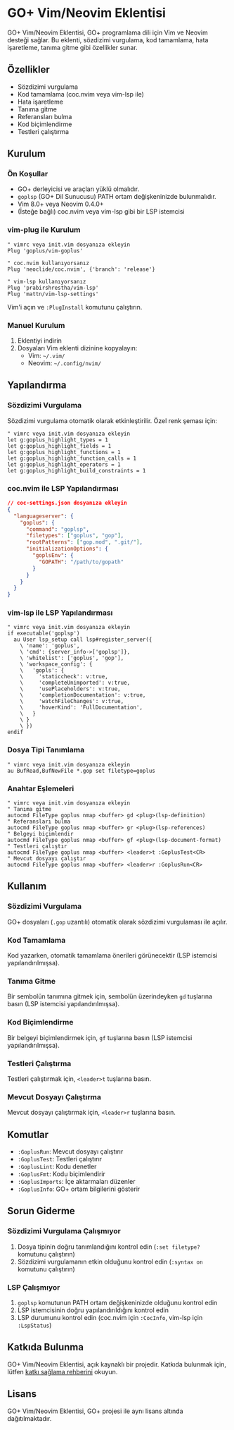 # GO+ Vim/Neovim Eklentisi

GO+ Vim/Neovim Eklentisi, GO+ programlama dili için Vim ve Neovim desteği sağlar. Bu eklenti, sözdizimi vurgulama, kod tamamlama, hata işaretleme, tanıma gitme gibi özellikler sunar.

## Özellikler

- Sözdizimi vurgulama
- Kod tamamlama (coc.nvim veya vim-lsp ile)
- Hata işaretleme
- Tanıma gitme
- Referansları bulma
- Kod biçimlendirme
- Testleri çalıştırma

## Kurulum

### Ön Koşullar

- GO+ derleyicisi ve araçları yüklü olmalıdır.
- `goplsp` (GO+ Dil Sunucusu) PATH ortam değişkeninizde bulunmalıdır.
- Vim 8.0+ veya Neovim 0.4.0+
- (İsteğe bağlı) coc.nvim veya vim-lsp gibi bir LSP istemcisi

### vim-plug ile Kurulum

```vim
" vimrc veya init.vim dosyanıza ekleyin
Plug 'goplus/vim-goplus'

" coc.nvim kullanıyorsanız
Plug 'neoclide/coc.nvim', {'branch': 'release'}

" vim-lsp kullanıyorsanız
Plug 'prabirshrestha/vim-lsp'
Plug 'mattn/vim-lsp-settings'
```

Vim'i açın ve `:PlugInstall` komutunu çalıştırın.

### Manuel Kurulum

1. Eklentiyi indirin
2. Dosyaları Vim eklenti dizinine kopyalayın:
   - Vim: `~/.vim/`
   - Neovim: `~/.config/nvim/`

## Yapılandırma

### Sözdizimi Vurgulama

Sözdizimi vurgulama otomatik olarak etkinleştirilir. Özel renk şeması için:

```vim
" vimrc veya init.vim dosyanıza ekleyin
let g:goplus_highlight_types = 1
let g:goplus_highlight_fields = 1
let g:goplus_highlight_functions = 1
let g:goplus_highlight_function_calls = 1
let g:goplus_highlight_operators = 1
let g:goplus_highlight_build_constraints = 1
```

### coc.nvim ile LSP Yapılandırması

```json
// coc-settings.json dosyanıza ekleyin
{
  "languageserver": {
    "goplus": {
      "command": "goplsp",
      "filetypes": ["goplus", "gop"],
      "rootPatterns": ["gop.mod", ".git/"],
      "initializationOptions": {
        "goplsEnv": {
          "GOPATH": "/path/to/gopath"
        }
      }
    }
  }
}
```

### vim-lsp ile LSP Yapılandırması

```vim
" vimrc veya init.vim dosyanıza ekleyin
if executable('goplsp')
  au User lsp_setup call lsp#register_server({
    \ 'name': 'goplus',
    \ 'cmd': {server_info->['goplsp']},
    \ 'whitelist': ['goplus', 'gop'],
    \ 'workspace_config': {
    \   'gopls': {
    \     'staticcheck': v:true,
    \     'completeUnimported': v:true,
    \     'usePlaceholders': v:true,
    \     'completionDocumentation': v:true,
    \     'watchFileChanges': v:true,
    \     'hoverKind': 'FullDocumentation',
    \   }
    \ }
    \ })
endif
```

### Dosya Tipi Tanımlama

```vim
" vimrc veya init.vim dosyanıza ekleyin
au BufRead,BufNewFile *.gop set filetype=goplus
```

### Anahtar Eşlemeleri

```vim
" vimrc veya init.vim dosyanıza ekleyin
" Tanıma gitme
autocmd FileType goplus nmap <buffer> gd <plug>(lsp-definition)
" Referansları bulma
autocmd FileType goplus nmap <buffer> gr <plug>(lsp-references)
" Belgeyi biçimlendir
autocmd FileType goplus nmap <buffer> gf <plug>(lsp-document-format)
" Testleri çalıştır
autocmd FileType goplus nmap <buffer> <leader>t :GoplusTest<CR>
" Mevcut dosyayı çalıştır
autocmd FileType goplus nmap <buffer> <leader>r :GoplusRun<CR>
```

## Kullanım

### Sözdizimi Vurgulama

GO+ dosyaları (`.gop` uzantılı) otomatik olarak sözdizimi vurgulaması ile açılır.

### Kod Tamamlama

Kod yazarken, otomatik tamamlama önerileri görünecektir (LSP istemcisi yapılandırılmışsa).

### Tanıma Gitme

Bir sembolün tanımına gitmek için, sembolün üzerindeyken `gd` tuşlarına basın (LSP istemcisi yapılandırılmışsa).

### Kod Biçimlendirme

Bir belgeyi biçimlendirmek için, `gf` tuşlarına basın (LSP istemcisi yapılandırılmışsa).

### Testleri Çalıştırma

Testleri çalıştırmak için, `<leader>t` tuşlarına basın.

### Mevcut Dosyayı Çalıştırma

Mevcut dosyayı çalıştırmak için, `<leader>r` tuşlarına basın.

## Komutlar

- `:GoplusRun`: Mevcut dosyayı çalıştırır
- `:GoplusTest`: Testleri çalıştırır
- `:GoplusLint`: Kodu denetler
- `:GoplusFmt`: Kodu biçimlendirir
- `:GoplusImports`: İçe aktarmaları düzenler
- `:GoplusInfo`: GO+ ortam bilgilerini gösterir

## Sorun Giderme

### Sözdizimi Vurgulama Çalışmıyor

1. Dosya tipinin doğru tanımlandığını kontrol edin (`:set filetype?` komutunu çalıştırın)
2. Sözdizimi vurgulamanın etkin olduğunu kontrol edin (`:syntax on` komutunu çalıştırın)

### LSP Çalışmıyor

1. `goplsp` komutunun PATH ortam değişkeninizde olduğunu kontrol edin
2. LSP istemcisinin doğru yapılandırıldığını kontrol edin
3. LSP durumunu kontrol edin (coc.nvim için `:CocInfo`, vim-lsp için `:LspStatus`)

## Katkıda Bulunma

GO+ Vim/Neovim Eklentisi, açık kaynaklı bir projedir. Katkıda bulunmak için, lütfen [katkı sağlama rehberini](../../CONTRIBUTING.md) okuyun.

## Lisans

GO+ Vim/Neovim Eklentisi, GO+ projesi ile aynı lisans altında dağıtılmaktadır.
